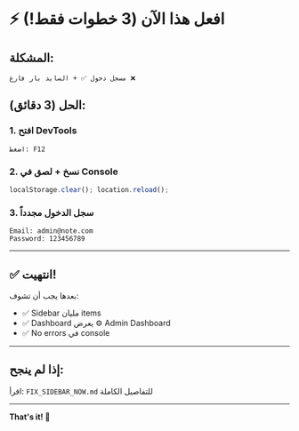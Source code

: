 # ⚡ افعل هذا الآن (3 خطوات فقط!)

## المشكلة:
```
مسجل دخول ✅ + السايد بار فارغ ❌
```

## الحل (3 دقائق):

### 1. افتح DevTools
```
اضغط: F12
```

### 2. نسخ + لصق في Console
```javascript
localStorage.clear(); location.reload();
```

### 3. سجل الدخول مجدداً
```
Email: admin@note.com
Password: 123456789
```

---

## ✅ انتهيت!

بعدها يجب أن تشوف:
- ✅ Sidebar مليان items
- ✅ Dashboard يعرض ⚙️ Admin Dashboard
- ✅ No errors في console

---

## إذا لم ينجح:

اقرأ: `FIX_SIDEBAR_NOW.md` للتفاصيل الكاملة

---

**That's it! 🎉**